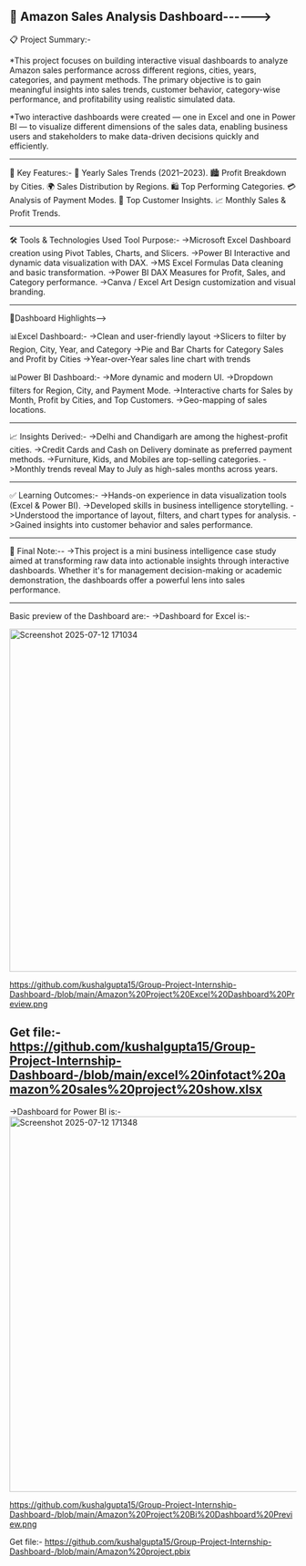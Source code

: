 🛒 Amazon Sales Analysis Dashboard------>
----
📋 Project Summary:-

*This project focuses on building interactive visual dashboards to analyze Amazon sales performance across different regions, cities, years, categories, and payment methods. The primary objective is to gain meaningful insights into sales trends, customer behavior, category-wise performance, and profitability using realistic simulated data.

*Two interactive dashboards were created — one in Excel and one in Power BI — to visualize different dimensions of the sales data, enabling business users and stakeholders to make data-driven decisions quickly and efficiently.

----
🎯 Key Features:-
📆 Yearly Sales Trends (2021–2023).
🏙 Profit Breakdown by Cities.
🌍 Sales Distribution by Regions.
🛍 Top Performing Categories.
💳 Analysis of Payment Modes.
👥 Top Customer Insights.
📈 Monthly Sales & Profit Trends.

----
🛠 Tools & Technologies Used
Tool	Purpose:-
->Microsoft Excel	Dashboard creation using Pivot Tables, Charts, and Slicers.
->Power BI	Interactive and dynamic data visualization with DAX.
->MS Excel Formulas	Data cleaning and basic transformation.
->Power BI DAX	Measures for Profit, Sales, and Category performance.
->Canva / Excel Art	Design customization and visual branding.

----
🛒Dashboard Highlights-->

📊Excel Dashboard:-
  ->Clean and user-friendly layout
  ->Slicers to filter by Region, City, Year, and Category
  ->Pie and Bar Charts for Category Sales and Profit by Cities
  ->Year-over-Year sales line chart with trends

📊Power BI Dashboard:-
  ->More dynamic and modern UI.
  ->Dropdown filters for Region, City, and Payment Mode.
  ->Interactive charts for Sales by Month, Profit by Cities, and Top Customers.
  ->Geo-mapping of sales locations.

----
📈 Insights Derived:-
->Delhi and Chandigarh are among the highest-profit cities.
->Credit Cards and Cash on Delivery dominate as preferred payment methods.
->Furniture, Kids, and Mobiles are top-selling categories.
->Monthly trends reveal May to July as high-sales months across years.

----
✅ Learning Outcomes:-
->Hands-on experience in data visualization tools (Excel & Power BI).
->Developed skills in business intelligence storytelling.
->Understood the importance of layout, filters, and chart types for analysis.
->Gained insights into customer behavior and sales performance.

----
🙌 Final Note:--
->This project is a mini business intelligence case study aimed at transforming raw data into actionable insights through interactive dashboards. Whether it's for management decision-making or academic demonstration, the dashboards offer a powerful lens into sales performance.

----
Basic preview of the Dashboard are:-
->Dashboard for Excel is:-

<img width="1454" height="602" alt="Screenshot 2025-07-12 171034" src="https://github.com/user-attachments/assets/57103022-006b-48dc-9d0f-6af9dc569708" />

https://github.com/kushalgupta15/Group-Project-Internship-Dashboard-/blob/main/Amazon%20Project%20Excel%20Dashboard%20Preview.png

Get file:- https://github.com/kushalgupta15/Group-Project-Internship-Dashboard-/blob/main/excel%20infotact%20amazon%20sales%20project%20show.xlsx 
----
->Dashboard for Power BI is:-
<img width="1159" height="659" alt="Screenshot 2025-07-12 171348" src="https://github.com/user-attachments/assets/2767cf19-a3e8-4d94-b4ce-fac7dffda41f" />

https://github.com/kushalgupta15/Group-Project-Internship-Dashboard-/blob/main/Amazon%20Project%20Bi%20Dashboard%20Preview.png

Get file:- https://github.com/kushalgupta15/Group-Project-Internship-Dashboard-/blob/main/Amazon%20project.pbix

